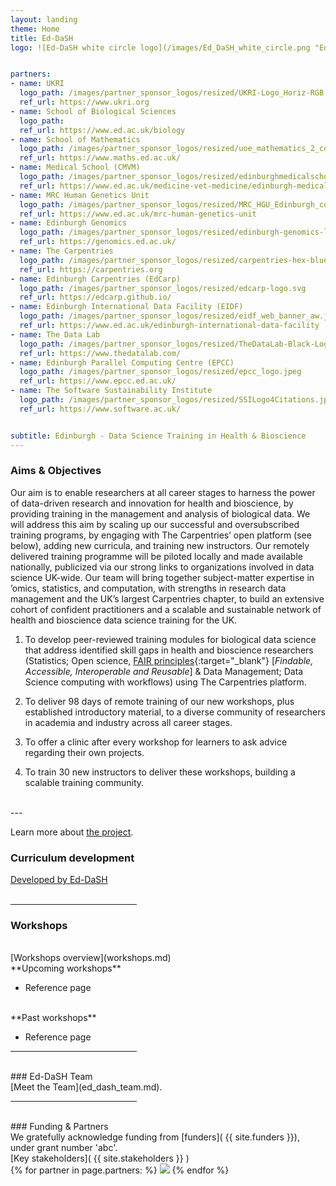 ```yaml
---
layout: landing
theme: Home
title: Ed-DaSH
logo: ![Ed-DaSH white circle logo](/images/Ed_DaSH_white_circle.png "Ed-DaSH white circle logo")


partners:
- name: UKRI
  logo_path: /images/partner_sponsor_logos/resized/UKRI-Logo_Horiz-RGB.jpg
  ref_url: https://www.ukri.org
- name: School of Biological Sciences
  logo_path:
  ref_url: https://www.ed.ac.uk/biology
- name: School of Mathematics
  logo_path: /images/partner_sponsor_logos/resized/uoe_mathematics_2_colour_small.jpg
  ref_url: https://www.maths.ed.ac.uk/
- name: Medical School (CMVM)
  logo_path: /images/partner_sponsor_logos/resized/edinburghmedicalschool_2col_cmyk_0.jpg
  ref_url: https://www.ed.ac.uk/medicine-vet-medicine/edinburgh-medical-school
- name: MRC Human Genetics Unit
  logo_path: /images/partner_sponsor_logos/resized/MRC_HGU_Edinburgh_colour_web.jpg
  ref_url: https://www.ed.ac.uk/mrc-human-genetics-unit
- name: Edinburgh Genomics
  logo_path: /images/partner_sponsor_logos/resized/edinburgh-genomics-logo_0.jpeg
  ref_url: https://genomics.ed.ac.uk/
- name: The Carpentries
  logo_path: /images/partner_sponsor_logos/resized/carpentries-hex-blue.svg 
  ref_url: https://carpentries.org
- name: Edinburgh Carpentries (EdCarp)
  logo_path: /images/partner_sponsor_logos/resized/edcarp-logo.svg
  ref_url: https://edcarp.github.io/
- name: Edinburgh International Data Facility (EIDF)
  logo_path: /images/partner_sponsor_logos/resized/eidf_web_banner_aw.jpg
  ref_url: https://www.ed.ac.uk/edinburgh-international-data-facility
- name: The Data Lab
  logo_path: /images/partner_sponsor_logos/resized/TheDataLab-Black-Logo-transparent.jpg
  ref_url: https://www.thedatalab.com/
- name: Edinburgh Parallel Computing Centre (EPCC)
  logo_path: /images/partner_sponsor_logos/resized/epcc_logo.jpeg
  ref_url: https://www.epcc.ed.ac.uk/
- name: The Software Sustainability Institute
  logo_path: /images/partner_sponsor_logos/resized/SSILogo4Citations.jpg
  ref_url: https://www.software.ac.uk/


subtitle: Edinburgh - Data Science Training in Health & Bioscience
---  
```



### Aims & Objectives

Our aim is to enable researchers at all career stages to harness the power of data-driven
research and innovation for health and bioscience, by providing training in the management and
analysis of biological data. We will address this aim by scaling up our successful and
oversubscribed training programs, by engaging with The Carpentries’ open platform (see below),
adding new curricula, and training new instructors. Our remotely delivered training programme will
be piloted locally and made available nationally, publicized via our strong links to organizations
involved in data science UK-wide. Our team will bring together subject-matter expertise in ’omics,
statistics, and computation, with strengths in research data management and the UK’s largest
Carpentries chapter, to build an extensive cohort of confident practitioners and a scalable and
sustainable network of health and bioscience data science training for the UK.  


1. To develop peer-reviewed training modules for biological data science that address identified skill
gaps in health and bioscience researchers (Statistics; Open science, [FAIR principles][fair]{:target="_blank"} [_Findable, Accessible, Interoperable and Reusable_] & Data Management; Data Science computing with workflows) using The Carpentries platform.

2. To deliver 98 days of remote training of our new workshops, plus established introductory material,
to a diverse community of researchers in academia and industry across all career stages.

3. To offer a clinic after every workshop for learners to ask advice regarding their own projects.

4. To train 30 new instructors to deliver these workshops, building a scalable training community.

<br>
---  


Learn more about [the project](project_overview.md).
<br>

### Curriculum development

[Developed by Ed-DaSH](curricula_overview.md)   
<br>
<hr style="width:40%">

### Workshops
<br>
[Workshops overview](workshops.md)
<br>
**Upcoming workshops**

* Reference page

<br>
**Past workshops**

* Reference page

<hr style="width:40%">
<br>
### Ed-DaSH Team
<br>
[Meet the Team](ed_dash_team.md).

<hr style="width:40%">
<br>
### Funding & Partners
<br>
We gratefully acknowledge funding from [funders]( {{ site.funders }}), under grant number 'abc'.  
<br>
[Key stakeholders](  {{ site.stakeholders }} )
<br>
<div class="logo-grid">
    {% for partner in page.partners: %}
      <a class="logo-grid-item" href="{{ partner.ref_url }}"><img src="{{ partner.logo_path }}"/></a>
    {% endfor %}
</div>

<br>

[fair]: https://www.nature.com/articles/sdata201618
